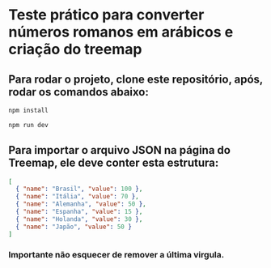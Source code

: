 # Teste prático para converter números romanos em arábicos e criação do treemap

## Para rodar o projeto, clone este repositório, após, rodar os comandos abaixo:

```bash
npm install

npm run dev
```

## Para importar o arquivo JSON na página do Treemap, ele deve conter esta estrutura:

```json
[
  { "name": "Brasil", "value": 100 },
  { "name": "Itália", "value": 70 },
  { "name": "Alemanha", "value": 50 },
  { "name": "Espanha", "value": 15 },
  { "name": "Holanda", "value": 30 },
  { "name": "Japão", "value": 50 }
]
```

### **Importante não esquecer de remover a última virgula.**  
